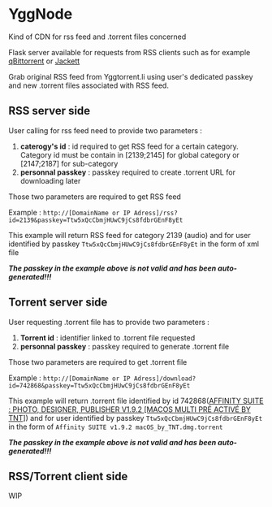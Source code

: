 # YggNode
Kind of CDN for rss feed and .torrent files concerned

Flask server available for requests from RSS clients such as for example [qBittorrent](https://github.com/qbittorrent/qBittorrent) or [Jackett](https://github.com/Jackett/Jackett)

Grab original RSS feed from Yggtorrent.li using user's dedicated passkey and new .torrent files associated with RSS feed.

## RSS server side
User calling for rss feed need to provide two parameters :
1. **caterogy's id** : id required to get RSS feed for a certain category. Category id must be contain in [2139;2145] for global category or [2147;2187] for sub-category
2. **personnal passkey** : passkey required to create .torrent URL for downloading later

Those two parameters are required to get RSS feed

Example : ``http://[DomainName or IP Adress]/rss?id=2139&passkey=Ttw5xQcCbmjHUwC9jCs8fdbrGEnF8yEt``

This example will return RSS feed for category 2139 (audio) and for user identified by passkey ``Ttw5xQcCbmjHUwC9jCs8fdbrGEnF8yEt`` in the form of xml file

***The passkey in the example above is not valid and has been auto-generated!!!***

## Torrent server side
User requesting .torrent file has to provide two parameters :
1. **Torrent id** : identifier linked to .torrent file requested
2. **personnal passkey** : passkey required to generate .torrent file

Those two parameters are required to get .torrent file

Example : ``http://[DomainName or IP Adress]/download?id=742868&passkey=Ttw5xQcCbmjHUwC9jCs8fdbrGEnF8yEt``

This example will return .torrent file identified by id 742868([AFFINITY SUITE : PHOTO, DESIGNER, PUBLISHER V1.9.2 [MACOS MULTI PRÉ ACTIVÉ BY TNT]](https://www4.yggtorrent.li/torrent/application/macos/742868-affinity+suite+photo+designer+publisher+v1+9+2+macos+multi+pr%C3%A9+activ%C3%A9+by+tnt)) and for user identified by passkey ``Ttw5xQcCbmjHUwC9jCs8fdbrGEnF8yEt`` in the form of ``Affinity SUITE v1.9.2 macOS_by_TNT.dmg.torrent``

***The passkey in the example above is not valid and has been auto-generated!!!***


## RSS/Torrent client side

WIP
